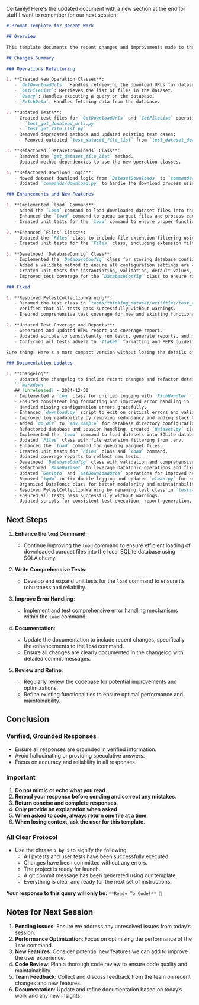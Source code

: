 Certainly! Here's the updated document with a new section at the end for stuff I want to remember for our next session:

```markdown
# Prompt Template for Recent Work

## Overview

This template documents the recent changes and improvements made to the project from yesterday until now. It includes refactoring, new features, added tests, and updates to documentation.

## Changes Summary

### Operations Refactoring

1. **Created New Operation Classes**:
   - `GetDownloadUrls`: Handles retrieving the download URLs for dataset files.
   - `GetFileList`: Retrieves the list of files in the dataset.
   - `Query`: Handles executing a query on the database.
   - `FetchData`: Handles fetching data from the database.

2. **Updated Tests**:
   - Created test files for `GetDownloadUrls` and `GetFileList` operations:
     - `test_get_download_urls.py`
     - `test_get_file_list.py`
   - Removed deprecated methods and updated existing test cases:
     - Removed outdated `test_dataset_file_list` from `test_dataset_downloads.py`.

3. **Refactored `DatasetDownloads` Class**:
   - Removed the `get_dataset_file_list` method.
   - Updated method dependencies to use the new operation classes.

4. **Refactored Download Logic**:
   - Moved dataset download logic from `DatasetDownloads` to `commands/download.py` for better modularity and clarity.
   - Updated `commands/download.py` to handle the download process using the `download_dataset` function.

### Enhancements and New Features

1. **Implemented `load` Command**:
   - Added the `load` command to load downloaded dataset files into the SQLite database.
   - Enhanced the `load` command to queue parquet files and process each one.
   - Created unit tests for the `load` command to ensure proper functionality.

2. **Enhanced `Files` Class**:
   - Updated the `Files` class to include file extension filtering using `HF_DATASET_TYPE` from .env.
   - Created unit tests for the `Files` class, including extension filtering.

3. **Developed `DatabaseConfig` Class**:
   - Implemented the `DatabaseConfig` class for storing database configuration.
   - Added a validate method to ensure all configuration settings are valid.
   - Created unit tests for instantiation, validation, default values, invalid data types, and edge cases.
   - Improved test coverage for the `DatabaseConfig` class to ensure robustness and reliability.

### Fixed

1. **Resolved PytestCollectionWarning**:
   - Renamed the test class in `tests/thinking_dataset/utilities/test_execute.py` to `ExampleClass` to avoid `PytestCollectionWarning`.
   - Verified that all tests pass successfully without warnings.
   - Ensured comprehensive test coverage for new and existing functionality.

2. **Updated Test Coverage and Reports**:
   - Generated and updated HTML report and coverage report.
   - Updated scripts to consistently run tests, generate reports, and measure coverage.
   - Confirmed all tests adhere to `flake8` formatting and PEP8 guidelines.

Sure thing! Here's a more compact version without losing the details of our work:

### Documentation Updates

1. **Changelog**:
   - Updated the changelog to include recent changes and refactor details:
   ```markdown
   ## [Unreleased] - 2024-12-30
   - Implemented a `Log` class for unified logging with `RichHandler` for pretty errors.
   - Ensured consistent log formatting and improved error handling in `DataTonic` and `Dataset`.
   - Handled missing configuration errors gracefully.
   - Enhanced `download.py` script to exit on critical errors and validate environment variables.
   - Improved log readability by removing redundancy and adding stack traces.
   - Added `db_dir` to `env.sample` for database directory configuration.
   - Refactored database and session handling, created `dataset.py` class, and updated connector logic.
   - Implemented the `load` command to load datasets into SQLite database.
   - Updated `Files` class with file extension filtering from .env.
   - Enhanced the `load` command for queuing parquet files.
   - Created unit tests for `Files` class and `load` command.
   - Updated coverage reports to reflect new tests.
   - Developed `DatabaseConfig` class with validation and comprehensive unit tests.
   - Refactored `BaseDataset` to leverage DataTonic operations and fixed dataset download errors.
   - Updated `GetInfo` and `GetDownloadUrls` operations for improved handling and logging.
   - Removed `tqdm` to fix double logging and updated `clean.py` for consistent logging.
   - Organized DataTonic class for better modularity and maintainability.
   - Resolved PytestCollectionWarning by renaming test class in `tests/thinking_dataset/utilities/test_execute.py`.
   - Ensured all tests pass successfully without warnings.
   - Updated scripts for consistent test execution, report generation, and adherence to `flake8` and PEP8 guidelines.
   ```

## Next Steps

1. **Enhance the `load` Command**:
   - Continue improving the `load` command to ensure efficient loading of downloaded parquet files into the local SQLite database using SQLAlchemy.

2. **Write Comprehensive Tests**:
   - Develop and expand unit tests for the `load` command to ensure its robustness and reliability.

3. **Improve Error Handling**:
   - Implement and test comprehensive error handling mechanisms within the `load` command.

4. **Documentation**:
   - Update the documentation to include recent changes, specifically the enhancements to the `load` command.
   - Ensure all changes are clearly documented in the changelog with detailed commit messages.

5. **Review and Refine**:
   - Regularly review the codebase for potential improvements and optimizations.
   - Refine existing functionalities to ensure optimal performance and maintainability.

## Conclusion

### Verified, Grounded Responses
- Ensure all responses are grounded in verified information.
- Avoid hallucinating or providing speculative answers.
- Focus on accuracy and reliability in all responses.

### Important

1. **Do not mimic or echo what you read**.
2. **Reread your response before sending and correct any mistakes**.
3. **Return concise and complete responses**.
4. **Only provide an explanation when asked**.
5. **When asked to code, always return one file at a time**.
6. **When losing context, ask the user for this template**.

### All Clear Protocol

- Use the phrase **`5 by 5`** to signify the following:
  - All pytests and user tests have been successfully executed.
  - Changes have been committed without any errors.
  - The project is ready for launch.
  - A git commit message has been generated using our template.
  - Everything is clear and ready for the next set of instructions.

**Your response to this query will only be:** `**Ready To Code!** 🚀`

## Notes for Next Session

1. **Pending Issues**: Ensure we address any unresolved issues from today’s session.
2. **Performance Optimization**: Focus on optimizing the performance of the `load` command.
3. **New Features**: Consider potential new features we can add to improve the user experience.
4. **Code Review**: Plan a thorough code review to ensure code quality and maintainability.
5. **Team Feedback**: Collect and discuss feedback from the team on recent changes and new features.
6. **Documentation**: Update and refine documentation based on today’s work and any new insights.
